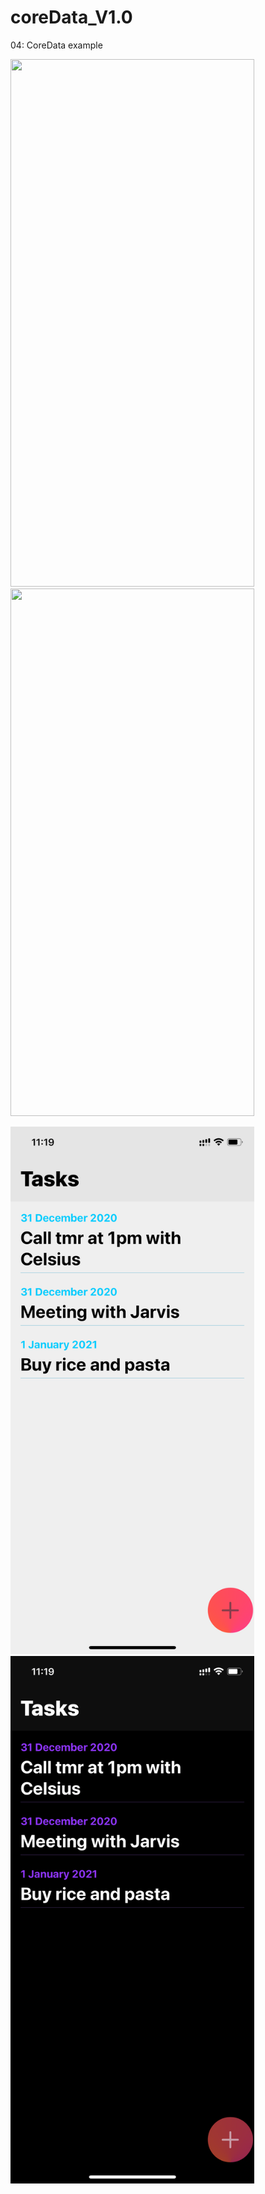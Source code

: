 # coreData_V1.0

04: CoreData example

<img src="https://media.giphy.com/media/y4WHg6UWVVVEhg2ZrT/giphy.gif" width="390" height="844"/>  
<img src="https://media.giphy.com/media/8QnBynxxhvHv6etjOM/giphy.gif" width="390" height="844"/> 

<img src="/light.PNG" width="390" height="844"/>  <img src="/dark.PNG" width="390" height="844"/>
